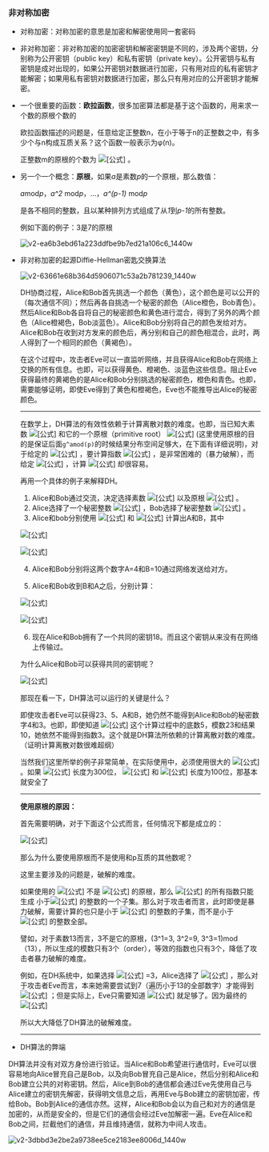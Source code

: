 ### 非对称加密

- 对称加密：对称加密的意思是加密和解密使用同一套密码

- 非对称加密：非对称加密的加密密钥和解密密钥是不同的，涉及两个密钥，分别称为公开密钥（public key）和私有密钥（private key）。公开密钥与私有密钥是成对出现的，如果公开密钥对数据进行加密，只有用对应的私有密钥才能解密；如果用私有密钥对数据进行加密，那么只有用对应的公开密钥才能解密。

- 一个很重要的函数：**欧拉函数**，很多加密算法都是基于这个函数的，用来求一个数的原根个数的

  欧拉函数描述的问题是，任意给定正整数n，在小于等于n的正整数之中，有多少个与n构成互质关系？这个函数一般表示为φ(n)。

  正整数m的原根的个数为 ![[公式]](https://www.zhihu.com/equation?tex=%5Cvarphi+%28%5Cvarphi%28m%29%29) 。

- 另一个一个概念：**原根**，如果*a*是素数*p*的一个原根，那么数值：

  *a*mod*p*，*a^2* mod*p*，…，*a^(p-1)* mod*p*

  是各不相同的整数，且以某种排列方式组成了从*1*到*p-1*的所有整数。

  例如下面的例子：3是7的原根

  ![v2-ea6b3ebd61a223ddfbe9b7ed21a106c6_1440w](https://pic3.zhimg.com/80/v2-ea6b3ebd61a223ddfbe9b7ed21a106c6_1440w.jpg)

- 非对称加密的起源Diffie-Hellman密匙交换算法

  ![v2-63661e68b364d5906071c53a2b781239_1440w](https://pic2.zhimg.com/80/v2-63661e68b364d5906071c53a2b781239_1440w.jpg)

  DH协商过程，Alice和Bob首先挑选一个颜色（黄色），这个颜色是可以公开的（每次通信不同）；然后再各自挑选一个秘密的颜色（Alice橙色，Bob青色）。然后Alice和Bob各自将自己的秘密颜色和黄色进行混合，得到了另外的两个颜色（Alice橙褐色，Bob淡蓝色）。Alice和Bob分别将自己的颜色发给对方。Alice和Bob在收到对方发来的颜色后，再分别和自己的颜色相混合，此时，两人得到了一个相同的颜色（黄褐色）。

  在这个过程中，攻击者Eve可以一直监听网络，并且获得Alice和Bob在网络上交换的所有信息。也即，可以获得黄色、橙褐色、淡蓝色这些信息。阻止Eve获得最终的黄褐色的是Alice和Bob分别挑选的秘密颜色，橙色和青色。也即，需要能够证明，即使Eve得到了黄色和橙褐色，Eve也不能推导出Alice的秘密颜色。

  ---

  在数学上，DH算法的有效性依赖于计算离散对数的难度。也即，当已知大素数 ![[公式]](https://www.zhihu.com/equation?tex=p) 和它的一个原根（primitive root） ![[公式]](https://www.zhihu.com/equation?tex=g) (这里使用原根的目的是保证后面`g^amod(p)`的时候结果分布空间足够大，在下面有详细说明)，对于给定的 ![[公式]](https://www.zhihu.com/equation?tex=b) ，要计算指数 ![[公式]](https://www.zhihu.com/equation?tex=i) ，是非常困难的（暴力破解），而给定 ![[公式]](https://www.zhihu.com/equation?tex=i) ，计算 ![[公式]](https://www.zhihu.com/equation?tex=b) 却很容易。

  再用一个具体的例子来解释DH。

  1. Alice和Bob通过交流，决定选择素数 ![[公式]](https://www.zhihu.com/equation?tex=p%3D23) 以及原根 ![[公式]](https://www.zhihu.com/equation?tex=g%3D5) 。
  2. Alice选择了一个秘密整数 ![[公式]](https://www.zhihu.com/equation?tex=a%3D4) ，Bob选择了秘密整数 ![[公式]](https://www.zhihu.com/equation?tex=b%3D3) 。
  3. Alice和bob分别使用 ![[公式]](https://www.zhihu.com/equation?tex=p%EF%BC%8Cg%EF%BC%8Ca) 和 ![[公式]](https://www.zhihu.com/equation?tex=b) 计算出A和B，其中

  ![[公式]](https://www.zhihu.com/equation?tex=A%3Dg%5E%7Ba%7Dmod+%28p%29%3D5%5E%7B4%7D+mod%2823%29+%3D4)

  ![[公式]](https://www.zhihu.com/equation?tex=B%3Dg%5E%7Bb%7Dmod%28p%29%3D5%5E%7B3%7D+mod%2823%29+%3D10)

  4. Alice和Bob分别将这两个数字A=4和B=10通过网络发送给对方。

  5. Alice和Bob收到B和A之后，分别计算：

  ![[公式]](https://www.zhihu.com/equation?tex=s%3DB%5E%7Ba%7Dmod+%28p%29%3D10%5E%7B4%7D+mod%2823%29+%3D18)

  ![[公式]](https://www.zhihu.com/equation?tex=s%3DA%5E%7Bb%7Dmod+%28p%29%3D4%5E%7B3%7D+mod%2823%29+%3D18)

  6. 现在Alice和Bob拥有了一个共同的密钥18。而且这个密钥从来没有在网络上传输过。

  为什么Alice和Bob可以获得共同的密钥呢？

  ![[公式]](https://www.zhihu.com/equation?tex=A%5E%7Bb%7Dmod%28p%29+%3D+%28g%5E%7Ba%7D%29%5E%7Bb%7Dmod%28p%29+%3D+%28g%5E%7Bb%7D%29%5E%7Ba%7Dmod%28p%29%3DB%5E%7Ba%7Dmod%28p%29)

  那现在看一下，DH算法可以运行的关键是什么？

  即使攻击者Eve可以获得23、5、A和B，她仍然不能得到Alice和Bob的秘密数字4和3。也即，即使知道 ![[公式]](https://www.zhihu.com/equation?tex=5%5E%7B3%7D+mod%2823%29+%3D10) 这个计算过程中的底数5，模数23和结果10，她依然不能得到指数3。这个就是DH算法所依赖的计算离散对数的难度。（证明计算离散对数很难超纲）

  当然我们这里所举的例子非常简单，在实际使用中，必须使用很大的 ![[公式]](https://www.zhihu.com/equation?tex=p%EF%BC%8Ca%EF%BC%8Cb) 。如果 ![[公式]](https://www.zhihu.com/equation?tex=p) 长度为300位， ![[公式]](https://www.zhihu.com/equation?tex=a) 和 ![[公式]](https://www.zhihu.com/equation?tex=b) 长度为100位，那基本就安全了

  ---

  **使用原根的原因：**

  首先需要明确，对于下面这个公式而言，任何情况下都是成立的：

  ![[公式]](https://www.zhihu.com/equation?tex=A^{b}mod(p)+%3D+(g^{a})^{b}mod(p)+%3D+(g^{b})^{a}mod(p)%3DB^{a}mod(p))

  那么为什么要使用原根而不是使用和p互质的其他数呢？

  这里主要涉及的问题是，破解的难度。

  如果使用的 ![[公式]](https://www.zhihu.com/equation?tex=g) 不是 ![[公式]](https://www.zhihu.com/equation?tex=p) 的原根，那么 ![[公式]](https://www.zhihu.com/equation?tex=g) 的所有指数只能生成 小于![[公式]](https://www.zhihu.com/equation?tex=p) 的整数的一个子集。那么对于攻击者而言，此时即使是暴力破解，需要计算的也只是小于 ![[公式]](https://www.zhihu.com/equation?tex=p) 的整数的子集，而不是小于 ![[公式]](https://www.zhihu.com/equation?tex=p) 的整数全部。

  譬如，对于素数13而言，3不是它的原根，(3^1=3, 3^2=9, 3^3=1)mod（13），所以生成的模数只有3个（order），等效的指数也只有3个，降低了攻击者暴力破解的难度。

  例如，在DH系统中，如果选择 ![[公式]](https://www.zhihu.com/equation?tex=g) =3，Alice选择了 ![[公式]](https://www.zhihu.com/equation?tex=a%3D7) ，那么对于攻击者Eve而言，本来她需要尝试到7（遍历小于13的全部数字）才能得到 ![[公式]](https://www.zhihu.com/equation?tex=3%5E%7B7%7Dmod%2813%29%3D3) ；但是实际上，Eve只需要知道 ![[公式]](https://www.zhihu.com/equation?tex=3%5E%7B1%7Dmod%2813%29%3D3) 就足够了。因为最终的![[公式]](https://www.zhihu.com/equation?tex=s%3D%5Bg%5E%7Bab%7D%3Dg%5E%7B7%2Ab%7D%3D%28g%5E%7B7%7D%29%5E%7Bb%7D%3D%28g%5E%7B1%7D%29%5E%7Bb%7D%5Dmod%2813%29)

  所以大大降低了DH算法的破解难度。
  
  ---
  
  

- DH算法的弊端
  

DH算法并没有对双方身份进行验证。当Alice和Bob希望进行通信时，Eve可以很容易地向Alice冒充自己是Bob，以及向Bob冒充自己是Alice，然后分别和Alice和Bob建立公共的对称密钥。然后，Alice到Bob的通信都会通过Eve先使用自己与Alice建立的密钥先解密，获得明文信息之后，再用Eve与Bob建立的密钥加密，传给Bob。Bob到Alice的通信亦然。这样，Alice和Bob会以为自己和对方的通信是加密的，从而是安全的，但是它们的通信会经过Eve加解密一遍。Eve在Alice和Bob之间，拦截他们的通信，并且维持通信，就称为中间人攻击。

![v2-3dbbd3e2be2a9738ee5ce2183ee8006d_1440w](https://pic2.zhimg.com/80/v2-3dbbd3e2be2a9738ee5ce2183ee8006d_1440w.jpg)








